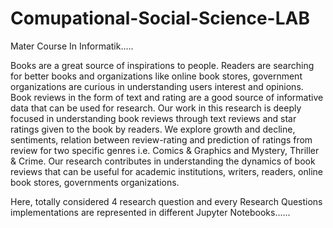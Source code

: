 # Comupational-Social-Science-LAB
Mater Course In Informatik.....

Books are a great source of inspirations to people. Readers are searching for better books and organizations like online book stores, government organizations are curious in understanding users interest and opinions. Book reviews in the form of text and rating are a good source of informative data that can be used for research. Our work in this research is deeply focused in understanding book reviews through text reviews and star ratings given to the book by readers. We explore growth and decline, sentiments, relation between review-rating and prediction of ratings from review for two specific genres i.e. Comics & Graphics and Mystery, Thriller & Crime. Our research contributes in understanding the dynamics of book reviews that can be useful for academic institutions, writers, readers, online book stores, governments organizations.

Here, totally considered 4 research question and every Research Questions implementations are represented in different Jupyter Notebooks......
